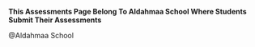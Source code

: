 <strong>This Assessments Page Belong To Aldahmaa School Where Students Submit Their Assessments</strong>


@Aldahmaa School
